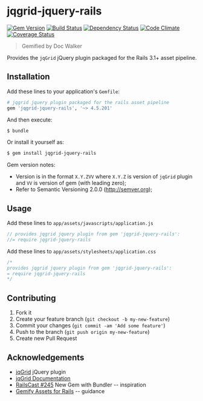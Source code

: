 # jqgrid-jquery-rails
[![Gem Version](https://badge.fury.io/rb/jqgrid-jquery-rails.png)](http://badge.fury.io/rb/jqgrid-jquery-rails)
[![Build Status](https://travis-ci.org/jhx/gem-jqgrid-jquery-rails.png?branch=master)](https://travis-ci.org/jhx/gem-jqgrid-jquery-rails)
[![Dependency Status](https://gemnasium.com/jhx/gem-jqgrid-jquery-rails.png)](https://gemnasium.com/jhx/gem-jqgrid-jquery-rails)
[![Code Climate](https://codeclimate.com/github/jhx/gem-jqgrid-jquery-rails.png)](https://codeclimate.com/github/jhx/gem-jqgrid-jquery-rails)
[![Coverage Status](https://coveralls.io/repos/jhx/gem-jqgrid-jquery-rails/badge.png)](https://coveralls.io/r/jhx/gem-jqgrid-jquery-rails)

> Gemified by Doc Walker

Provides the `jqGrid` jQuery plugin packaged for the Rails 3.1+ asset pipeline.

## Installation

Add these lines to your application's `Gemfile`:

```rb
# jqgrid jquery plugin packaged for the rails asset pipeline
gem 'jqgrid-jquery-rails', '~> 4.5.201'
```

And then execute:

```sh
$ bundle
```

Or install it yourself as:

```sh
$ gem install jqgrid-jquery-rails
```

Gem version notes:

  - Version is in the format `X.Y.ZVV` where `X.Y.Z` is version of `jqGrid` plugin and `VV` is version of gem (with leading zero);
  - Refer to Semantic Versioning 2.0.0 (http://semver.org);

## Usage

Add these lines to `app/assets/javascripts/application.js`

```js
// provides jqgrid jquery plugin from gem 'jqgrid-jquery-rails':
//= require jqgrid-jquery-rails
```

Add these lines to `app/assets/stylesheets/application.css`

```css
/*
provides jqgrid jquery plugin from gem 'jqgrid-jquery-rails':
= require jqgrid-jquery-rails
*/
```

## Contributing

1. Fork it
2. Create your feature branch (`git checkout -b my-new-feature`)
3. Commit your changes (`git commit -am 'Add some feature'`)
4. Push to the branch (`git push origin my-new-feature`)
5. Create new Pull Request

## Acknowledgements

- [jqGrid](http://www.trirand.com/blog/) jQuery plugin
- [jqGrid Documentation](http://www.trirand.com/jqgridwiki/doku.php)
- [RailsCast #245](http://railscasts.com/episodes/245-new-gem-with-bundler) New Gem with Bundler -- inspiration
- [Gemify Assets for Rails](http://prioritized.net/blog/gemify-assets-for-rails/) -- guidance

